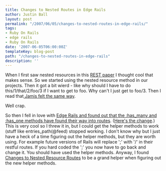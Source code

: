 ```yaml
---
title: Changes to Nested Routes in Edge Rails
author: Justin Ball
layout: post
permalink: "/2007/06/05/changes-to-nested-routes-in-edge-rails/"
tags:
- Ruby On Rails
- edge rails
- Ruby On Rails
date: '2007-06-05T06:00:00Z'
templateKey: blog-post
path: "/changes-to-nested-routes-in-edge-rails"
description: ''
---
```


When I first saw nested resources in this [REST paper][1] I thought cool that makes sense. So we started using the nested resource method in our projects. Then it got a bit wierd - like why should I have to do this/1/that/2/foo/3 if I want to get to foo. Why can't I just get to foo/3. Then I read that[ Jamis felt the same way][2].

 [1]: http://www.b-simple.de/documents
 [2]: http://weblog.jamisbuck.org/2007/2/5/nesting-resources

Well crap.

So then I fell in love with [Edge Rails and found out that the :has\_many and :has\_one methods have found their way into routes][3]. ([Here's the change][4].) This is very cool so I threw it in, but I could get the helper methods to work (stuff like entries_path(@feed) stopped working. I don't know why but I just have a heck of a time figuring out the helper methods, but they are worth using. For example future versions of Rails will replace ';' with '/' in their restful routes. If you hard coded the ';' you now have to go back and change it. You should have used the helper methods.
Anyway, I found [Changes to Nested Resource Routes][5] to be a grand helper when figuring out the new helper methods.

 [3]: http://ryandaigle.com/articles/2007/5/6/what-s-new-in-edge-rails-restful-routing-updates
 [4]: http://dev.rubyonrails.org/changeset/6588
 [5]: http://tuples.us/2007/05/02/changes-to-nested-resource-routes/
